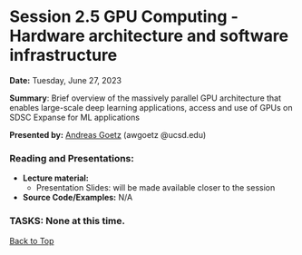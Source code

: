 # Session 2.5 GPU Computing - Hardware architecture and software infrastructure 

**Date:** Tuesday, June 27, 2023

**Summary**: Brief overview of the massively parallel GPU architecture that enables large-scale deep learning applications, access and use of GPUs on SDSC Expanse for ML applications

**Presented by:** [Andreas Goetz](https://www.sdsc.edu/research/researcher_spotlight/goetz_andreas.html) (awgoetz @ucsd.edu) 

### Reading and Presentations:
* **Lecture material:**
   * Presentation Slides: will be made available closer to the session
* **Source Code/Examples:** N/A

### TASKS: None at this time.

[Back to Top](#top)
